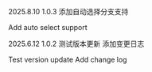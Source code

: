 2025.8.10 1.0.3
 添加自动选择分支支持

 Add auto select support

2025.6.12 1.0.2
  测试版本更新
  添加变更日志

  Test version update
  Add change log
  